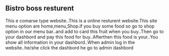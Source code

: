 ##             Bistro boss resturent

This e comarse type website..This is a online resturent website.This site menu option are home,menu,Shop.if you buy some food so go to shop option in our menu bar..and add to card this fruit when you buy..Then go to your dashbord and pay this food for buy..Afterthen this food is your..You show all information in your dashbord..When admin log in the website..he/she click the dashbord he go to admin dashbord